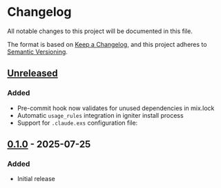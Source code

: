 # Changelog

All notable changes to this project will be documented in this file.

The format is based on [Keep a Changelog](https://keepachangelog.com/en/1.0.0/),
and this project adheres to [Semantic Versioning](https://semver.org/spec/v2.0.0.html).

## [Unreleased]

### Added
- Pre-commit hook now validates for unused dependencies in mix.lock
- Automatic `usage_rules` integration in igniter install process
- Support for `.claude.exs` configuration file:

## [0.1.0] - 2025-07-25

### Added
- Initial release

[Unreleased]: https://github.com/bradleygolden/claude/compare/v0.1.0...HEAD
[0.1.0]: https://github.com/bradleygolden/claude/releases/tag/v0.1.0
